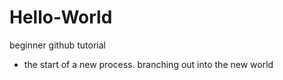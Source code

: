 # Hello-World
beginner github tutorial
- the start of a new process.
branching out into the new world
